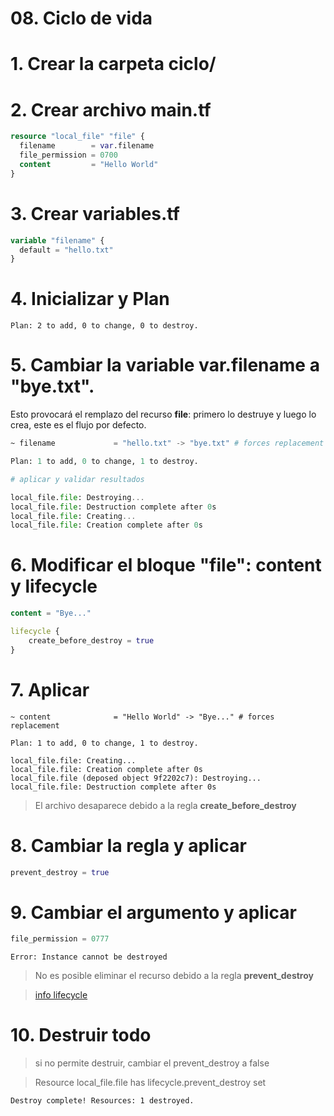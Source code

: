 # 08. Ciclo de vida <!-- omit in toc -->

# 1. Crear la carpeta ciclo/

# 2. Crear archivo main.tf

```tf
resource "local_file" "file" {
  filename        = var.filename
  file_permission = 0700
  content         = "Hello World"
}
```

# 3. Crear variables.tf

```tf
variable "filename" {
  default = "hello.txt"
}
```

# 4. Inicializar y Plan

```vim
Plan: 2 to add, 0 to change, 0 to destroy.
```

# 5. Cambiar la variable var.filename a "bye.txt".

Esto provocará el remplazo del recurso **file**: primero lo destruye y luego lo crea, este es el flujo por defecto.
```tf
~ filename             = "hello.txt" -> "bye.txt" # forces replacement

Plan: 1 to add, 0 to change, 1 to destroy.

# aplicar y validar resultados

local_file.file: Destroying...
local_file.file: Destruction complete after 0s
local_file.file: Creating...
local_file.file: Creation complete after 0s
```

# 6. Modificar el bloque "file": content y lifecycle
```tf
content = "Bye..."

lifecycle {
	create_before_destroy = true
}
```

# 7. Aplicar


```vim
~ content              = "Hello World" -> "Bye..." # forces replacement

Plan: 1 to add, 0 to change, 1 to destroy.

local_file.file: Creating...
local_file.file: Creation complete after 0s
local_file.file (deposed object 9f2202c7): Destroying...
local_file.file: Destruction complete after 0s
```

> El archivo desaparece debido a la regla **create_before_destroy**


# 8. Cambiar la regla y aplicar
```tf
prevent_destroy = true
```

# 9. Cambiar el argumento y aplicar
```tf
file_permission = 0777
```

```vim
Error: Instance cannot be destroyed
```
> No es posible eliminar el recurso debido a la regla **prevent_destroy**

>[info lifecycle](https://www.terraform.io/language/meta-arguments/lifecycle)
# 10. Destruir todo

> si no permite destruir, cambiar el prevent_destroy a false

> Resource local_file.file has lifecycle.prevent_destroy set


```vim
Destroy complete! Resources: 1 destroyed.
```
